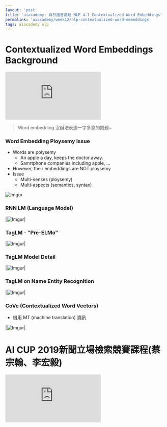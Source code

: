 ```yaml
---
layout: 'post'
title: 'aiacademy: 自然語言處理 NLP 4.1 Contextualized Word Embeddings'
permalink: 'aiacademy/week12/nlp-contextualized-word-embeddings'
tags: aiacademy nlp
---
```


# Contextualized Word Embeddings Background

<iframe src="https://www.youtube.com/embed/VE2JZNymAwE" frameborder="0" allow="accelerometer; autoplay; encrypted-media; gyroscope; picture-in-picture" allowfullscreen></iframe>

> Word embedding 沒辦法表達一字多意的問題~

### Word Embedding Ploysemy Issue

- Words are polysemy
   - An apple a day, keeps the doctor away.
   - Samrtphone companies including apple, ...
- However, their embeddings are NOT ploysemy
- Issue
   - Multi-senses (ploysemy)
   - Multi-aspects (semantics, syntax)

![Imgur](https://i.imgur.com/h4Ja15T.gif)


### RNN LM (Language Model)

|![Imgur](https://i.imgur.com/G4jwrZR.gif)|

### TagLM - "Pre-ELMo"

|![Imgur](https://i.imgur.com/s4Zmq0t.gif)|

### TagLM Model Detail

|![Imgur](https://i.imgur.com/faIAWLq.gif)|

### TagLM on Name Entity Recognition

|![Imgur](https://i.imgur.com/WWmjV37.gif)|

### CoVe (Contextualized Word Vectors)

- 借用 MT (machine translation) 資訊

  

|![Imgur](https://i.imgur.com/rGqQvWu.gif)|


# AI CUP 2019新聞立場檢索競賽課程(蔡宗翰、李宏毅)

<iframe src="https://www.youtube.com/embed/kW3BQm4HWjI" frameborder="0" allow="accelerometer; autoplay; encrypted-media; gyroscope; picture-in-picture" allowfullscreen></iframe>
